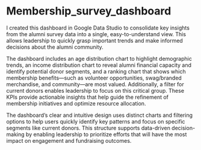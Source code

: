 # Membership_survey_dashboard

I created this dashboard in Google Data Studio to consolidate key insights from the alumni survey data into a single, easy-to-understand view. This allows leadership to quickly grasp important trends and make informed decisions about the alumni community.


The dashboard includes an age distribution chart to highlight demographic trends, an income distribution chart to reveal alumni financial capacity and identify potential donor segments, and a ranking chart that shows which membership benefits—such as volunteer opportunities, swag/branded merchandise, and community—are most valued. Additionally, a filter for current donors enables leadership to focus on this critical group. These KPIs provide actionable insights that help guide the refinement of membership initiatives and optimize resource allocation.

The dashboard’s clear and intuitive design uses distinct charts and filtering options to help users quickly identify key patterns and focus on specific segments like current donors. This structure supports data-driven decision-making by enabling leadership to prioritize efforts that will have the most impact on engagement and fundraising outcomes.

